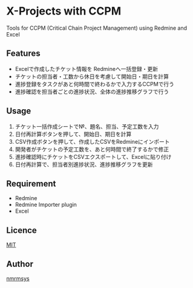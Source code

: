 X-Projects with CCPM
====
Tools for CCPM (Critical Chain Project Management) using Redmine and Excel

## Features
- Excelで作成したチケット情報を Redmineへ一括登録・更新
- チケットの担当者・工数から休日を考慮して開始日・期日を計算
- 進捗登録をタスクがあと何時間で終わるかで入力するCCPMで行う
- 進捗確認を担当者ごとの進捗状況、全体の進捗推移グラフで行う

## Usage
1. チケット一括作成シートで№、題名、担当、予定工数を入力
2. 日付再計算ボタンを押して、開始日、期日を計算
3. CSV作成ボタンを押して、作成したCSVをRedmineにインポート
4. 開発者がチケットの予定工数を、あと何時間で終了するかで修正
5. 進捗確認時にチケットをCSVエクスポートして、Excelに貼り付け
6. 日付再計算で、担当者別進捗状況、進捗推移グラフを更新

## Requirement
- Redmine
- Redmine Importer plugin
- Excel

## Licence
[MIT](http://opensource.org/licenses/mit-license.php)

## Author
[nmrmsys](https://github.com/nmrmsys)
